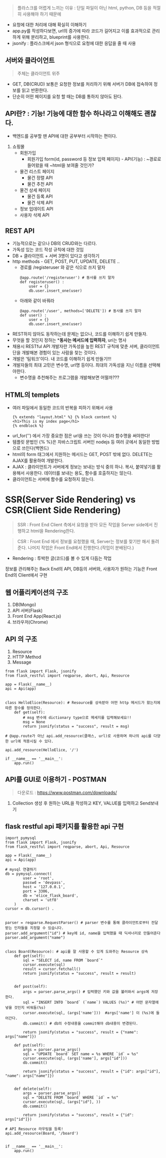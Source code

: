 > 플라스크를 어렵게 느끼는 이유 : 단일 파일이 아닌 html, python, DB 등을 적절히 사용해야 하기 때문에
- 요청에 대한 처리에 대해 확실히 이해하기
- app.py를 작성하다보면, url의 증가에 따라 코드가 길어지고 이를 효과적으로 관리하게 위해 분리하고, blueprint를 사용한다.
- jsonify : 플라스크에서 json 형식으로 요청에 대한 응답을 줄 때 사용

## 서버와 클라이언트

> 주체는 클라이언트 위주
- GET, DB(CRUD) 보통은 요청한 정보를 처리하기 위해 서버가 DB에 접속하여 정보를 읽고 반환한다. 
- 단순히 어떤 페이지를 요청 할 때는 DB를 통하지 않아도 된다. 

## API란? : 기능! 기능에 대한 함수 하나라고 이해해도 괜찮다.
- 백엔드를 공부할 땐 API에 대한 공부부터 시작하는 편이다.
1. 쇼핑몰
    - 회원가입
        - 회원가입 form(id, password 등 정보 입력 페이지) - API(기능) : ~경로로 들어왔을 때 ~html을 보여줄 것인가?
    - 물건 리스트 페이지
        - 물건 정렬 API
        - 물건 추천 API
    - 물건 상세 페이지
        - 물건 등록 API
        - 물건 삭제 API
    - 정보 업데이트 API
    - 사용자 삭제 API

## REST API
- 기능적으로는 같으나 DB의 CRUD와는 다르다.
- 가독성 있는 코드 작성 규칙에 대한 것임
- DB + 클라이언트 + 서버 3명이 있다고 생각하기
- http methods - GET, POST, PUT, UPDATE, DELETE ..
    - 경로를 /registeruser 와 같은 식으로 쓰지 말자
        ```
        @app.route('/registeruser') # 동사를 쓰지 말자
        def registeruser() :
            user = {}
            db.user.insert_one(user)
        ```
    - 아래와 같이 바꿔라
        ```
        @app.route('/user', methods=['DELETE']) # 동사를 쓰지 말자
        def user() :
            user = {}
            db.user.insert_one(user)
        ```
- REST하지 않아도 동작하는데 문제는 없으나, 코드를 이해하기 쉽게 만들자.
- 무엇을 할 것인지 정하는 ***동사는 메서드에 입력하자**, uri는 명사 
- 채용시 RESTful API 개발자란 가독성을 높힌 REST 규칙에 맞춘 서버, 클라이언트 단을 개발해본 경험이 있는 사람을 찾는 것이다.
- 개발은 '팀워크'이다. 내 코드를 이해하기 쉽게 만들기!!! 
- 개발자들의 최대 고민은 변수명, url명 등이다. 최대의 가독성을 지닌 이름을 선택해야한다.
    - 변수명을 추천해주는 프로그램을 개발해보면 어떨까???

## HTML의 templets

- 여러 파일에서 동일한 코드의 반복을 피하기 위해서 사용
    ```
    {% extends "layout.html" %} {% block content %}
    <h1>This is my index page</h1>
    {% endblock %}
    ```
- url_for('') 에서 가장 중요한 점은 url을 쓰는 것이 아니라 함수명을 써야한다!
- 템플릿 문법인 {% %}은 자바스크립트 서버인 nodejs 등 여러 곳에서 동일한 방법으로 쓰인다(백엔드)
- html의 form 태그에서 지원하는 메서드는 GET, POST 밖에 없다. DELETE는 AJAX를 활용하여 개발한다.
- AJAX : 클라이언트가 서버에게 정보는 보내는 방식 중의 하나. 복사, 붙여넣기를 활용해서 사용한다. 데이터를 보내는 용도, 함수를 호출하지는 않는다.
- 클라이언트는 서버에 함수를 요청하지 않는다. 

# SSR(Server Side Rendering) vs CSR(Client Side Rendering)

> SSR : Front End Client 측에서 요청을 받아 모든 작업을 Server side에서 진행하고 html을 Rendering한다.

> CSR : Front End 에서 정보를 요청했을 때, Server는 정보를 찾기만 해서 돌려준다. 나머지 작업은 Front End에서 진행한다.(작업이 분배된다.)

* Rendering : 투박한 글(코드)를 볼 수 있게 다듬는 작업

정보를 관리해주는 Back End의 API, DB등의 서버와, 사용자가 원하는 기능은 Front End의 Client에서 구현

## 웹 어플리케이션의 구조

1. DB(Mongo)
2. API 서버(Flask)
3. Front End App(React.js)
4. 브라우저(Chrome)

## API 의 구조

1. Resource
2. HTTP Method
3. Message

```
from flask import Flask, jsonify
from flask_restful import reqparse, abort, Api, Resource

app = Flask(__name__)
api = Api(app)


class HelloElice(Resource): # Resource를 상속받아 어떤 http 메서드가 왔는지에 따른 함수를 정의한다.
    def get(self):
        # msg 변수에 dictionary type으로 메세지를 입력해보세요!!
        msg = None
        return jsonify(status = "success", result = msg)

# @app.route가 아닌 api.add_resource(클래스, url)로 사용하며 하나의 api를 다양한 url에 적용시킬 수 있다.

api.add_resource(HelloElice, '/')

if __name__ == '__main__':
    app.run()
```

## API를 GUI로 이용하기 - POSTMAN

> 다운로드 : <https://www.postman.com/downloads/>

1. Collection 생성 후 원하는 URL을 작성하고 KEY, VALUE를 입력하고 Send보내기

## flask restful api 패키지를 활용한 api 구현

```
import pymysql
from flask import Flask, jsonify
from flask_restful import reqparse, abort, Api, Resource

app = Flask(__name__)
api = Api(app)

# mysql 연결하기
db = pymysql.connect(
        user = 'root',
        passwd = 'devpass',
        host = '127.0.0.1',
        port = 3306,
        db = 'elice_flask_board',
        charset = 'utf8'
    )
cursor = db.cursor() .


parser = reqparse.RequestParser() # parser 변수를 통해 클라이언트로부터 전달 받는 인자들을 지정할 수 있습니다.
parser.add_argument("id") # key에 id, name을 입력했을 때 딕셔너리로 만들어준다
parser.add_argument("name")


class Board(Resource): # api를 잘 사용할 수 있게 도와주는 Resource 상속
    def get(self): 
        sql = "SELECT id, name FROM `board`"
        cursor.execute(sql)
        result = cursor.fetchall()
        return jsonify(status = "success", result = result)
        
    
    def post(self):
        args = parser.parse_args() # 입력했던 키와 값을 불러와서 args에 저장한다.
        sql = "INSERT INTO `board` (`name`) VALUES (%s)" # 어떤 문자열에 넣을 것인지 비워둠(%s)
        cursor.execute(sql, (args['name']))  #args['name'] 이 (%s)에 들어간다.
        db.commit() # db의 수정내용을 commit해야 db내용이 변경된다.
        
        return jsonify(status = "success", result = {"name": args["name"]})
        
    def put(self):
        args = parser.parse_args()
        sql = "UPDATE `board` SET name = %s WHERE `id` = %s"
        cursor.execute(sql, (args['name'], args["id"]))
        db.commit()
        
        return jsonify(status = "success", result = {"id": args["id"], "name": args["name"]})
    
    
    def delete(self):
        args = parser.parse_args()
        sql = "DELETE FROM `board` WHERE `id` = %s"
        cursor.execute(sql, (args["id"], ))
        db.commit()
        
        return jsonify(status = "success", result = {"id": args["id"]})

# API Resource 라우팅을 등록!
api.add_resource(Board, '/board')


if __name__ == '__main__':
    app.run()
```
